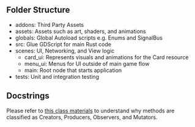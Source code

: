 ## Folder Structure

- addons: Third Party Assets
- assets: Assets such as art, shaders, and animations
- globals: Global Autoload scripts e.g. Enums and SignalBus
- src: Glue GDScript for main Rust code
- scenes: UI, Networking, and View logic
	- card_ui: Represents visuals and animations for the Card resource
	- menu_ui: Menus for UI outside of main game flow
	- main: Root node that starts application
- tests: Unit and integration testing 

## Docstrings

Please refer to [this class materials](https://web.mit.edu/6.031/www/sp22/classes/10-abstract-data-types/#classifying_types_and_operations) to understand why methods are classified as Creators, Producers, Observers, and Mutators.
